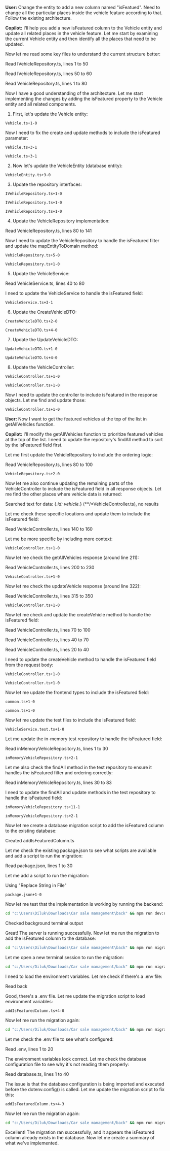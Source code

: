**User:** Change the entity to add a new column named "isFeatued". Need to change all the particular places inside the vehicle feature according to that. Follow the existing architecture.

**Copilot:** I'll help you add a new isFeatured column to the Vehicle entity and update all related places in the vehicle feature. Let me start by examining the current Vehicle entity and then identify all the places that need to be updated.

Now let me read some key files to understand the current structure better:

 Read IVehicleRepository.ts, lines 1 to 50

 Read IVehicleRepository.ts, lines 50 to 60

 Read VehicleRepository.ts, lines 1 to 80

Now I have a good understanding of the architecture. Let me start implementing the changes by adding the isFeatured property to the Vehicle entity and all related components.

1. First, let's update the Vehicle entity:

`Vehicle.ts+1-0`

Now I need to fix the create and update methods to include the isFeatured parameter:

`Vehicle.ts+3-1`

`Vehicle.ts+3-1`

2. Now let's update the VehicleEntity (database entity):

`VehicleEntity.ts+3-0`

3. Update the repository interfaces:

`IVehicleRepository.ts+1-0`

`IVehicleRepository.ts+1-0`

`IVehicleRepository.ts+1-0`

4. Update the VehicleRepository implementation:

Read VehicleRepository.ts, lines 80 to 141

Now I need to update the VehicleRepository to handle the isFeatured filter and update the mapEntityToDomain method:

`VehicleRepository.ts+5-0`

`VehicleRepository.ts+1-0`

5. Update the VehicleService:

Read VehicleService.ts, lines 40 to 80

I need to update the VehicleService to handle the isFeatured field:

`VehicleService.ts+3-1`

6. Update the CreateVehicleDTO:

`CreateVehicleDTO.ts+2-0`

`CreateVehicleDTO.ts+4-0`

7. Update the UpdateVehicleDTO:

`UpdateVehicleDTO.ts+1-0`

`UpdateVehicleDTO.ts+4-0`

8. Update the VehicleController:

`VehicleController.ts+1-0`

`VehicleController.ts+1-0`

Now I need to update the controller to include isFeatured in the response objects. Let me find and update those:

`VehicleController.ts+1-0`

**User:**  Now I want to get the featured vehicles at the top of the list in getAllVehicles function.

**Copilot:** I'll modify the getAllVehicles function to prioritize featured vehicles at the top of the list. I need to update the repository's findAll method to sort by the isFeatured field first.

Let me first update the VehicleRepository to include the ordering logic:

Read VehicleRepository.ts, lines 80 to 100

 `VehicleRepository.ts+2-0`

Now let me also continue updating the remaining parts of the VehicleController to include the isFeatured field in all response objects. Let me find the other places where vehicle data is returned:

Searched text for data: {.*id: vehicle.*} (**/*VehicleController.ts), no results

Let me check these specific locations and update them to include the isFeatured field:

Read VehicleController.ts, lines 140 to 160

Let me be more specific by including more context:

`VehicleController.ts+1-0`

Now let me check the getAllVehicles response (around line 211):

Read VehicleController.ts, lines 200 to 230

`VehicleController.ts+1-0`

Now let me check the updateVehicle response (around line 322):

Read VehicleController.ts, lines 315 to 350

`VehicleController.ts+1-0`

Now let me check and update the createVehicle method to handle the isFeatured field:

Read VehicleController.ts, lines 70 to 100

Read VehicleController.ts, lines 40 to 70

Read VehicleController.ts, lines 20 to 40

I need to update the createVehicle method to handle the isFeatured field from the request body:

`VehicleController.ts+1-0`

`VehicleController.ts+1-0`

Now let me update the frontend types to include the isFeatured field:

`common.ts+1-0`

`common.ts+1-0`

Now let me update the test files to include the isFeatured field:

`VehicleService.test.ts+1-0`

Let me update the in-memory test repository to handle the isFeatured field:

Read inMemoryVehicleRepository.ts, lines 1 to 30

`inMemoryVehicleRepository.ts+2-1`

Let me also check the findAll method in the test repository to ensure it handles the isFeatured filter and ordering correctly:

Read inMemoryVehicleRepository.ts, lines 30 to 83

I need to update the findAll and update methods in the test repository to handle the isFeatured field:

`inMemoryVehicleRepository.ts+11-1`

`inMemoryVehicleRepository.ts+2-1`

Now let me create a database migration script to add the isFeatured column to the existing database:

Created addIsFeaturedColumn.ts

Let me check the existing package.json to see what scripts are available and add a script to run the migration:

Read package.json, lines 1 to 30

Let me add a script to run the migration:

Using "Replace String in File"

`package.json+1-0`

Now let me test that the implementation is working by running the backend:

```bash
cd "c:\Users\Diluk\Downloads\Car sale management\back" && npm run dev:nodemon
```

Checked background terminal output

Great! The server is running successfully. Now let me run the migration to add the isFeatured column to the database:

```bash
cd "c:\Users\Diluk\Downloads\Car sale management\back" && npm run migrate:featured
```

Let me open a new terminal session to run the migration:

```bash
cd "c:/Users/Diluk/Downloads/Car sale management/back" && npm run migrate:featured
```

I need to load the environment variables. Let me check if there's a .env file:

Read back

Good, there's a .env file. Let me update the migration script to load environment variables:

`addIsFeaturedColumn.ts+4-0`

Now let me run the migration again:

```bash
cd "c:/Users/Diluk/Downloads/Car sale management/back" && npm run migrate:featured
```

Let me check the .env file to see what's configured:

Read .env, lines 1 to 20

The environment variables look correct. Let me check the database configuration file to see why it's not reading them properly:

Read database.ts, lines 1 to 40

The issue is that the database configuration is being imported and executed before the dotenv.config() is called. Let me update the migration script to fix this:

`addIsFeaturedColumn.ts+4-3`

Now let me run the migration again:

```bash
cd "c:/Users/Diluk/Downloads/Car sale management/back" && npm run migrate:featured
```

Excellent! The migration ran successfully, and it appears the isFeatured column already exists in the database. Now let me create a summary of what we've implemented.
